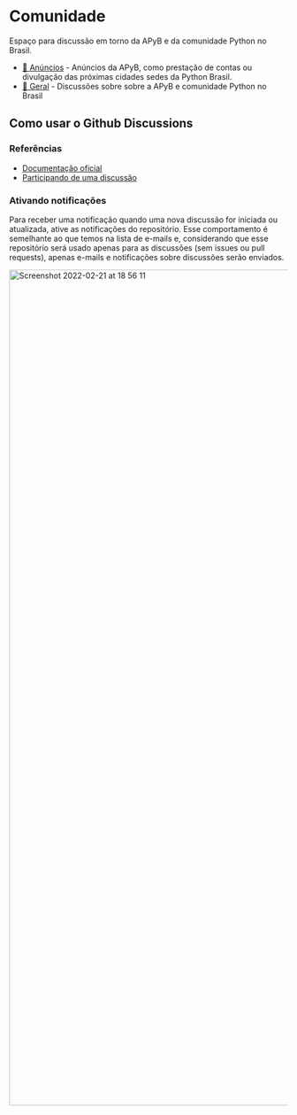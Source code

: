 # Comunidade

Espaço para discussão em torno da APyB e da comunidade Python no Brasil.

- [📣 Anúncios](https://github.com/apyb/comunidade/discussions/categories/an%C3%BAncios) - Anúncios da APyB, como prestação de contas ou divulgação das próximas cidades sedes da Python Brasil.
- [💬 Geral](https://github.com/apyb/comunidade/discussions/categories/geral) - Discussões sobre sobre a APyB e comunidade Python no Brasil

## Como usar o Github Discussions

### Referências

- [Documentação oficial](https://docs.github.com/pt/discussions)
- [Participando de uma discussão](https://docs.github.com/pt/discussions/collaborating-with-your-community-using-discussions/participating-in-a-discussion)

### Ativando notificações

Para receber uma notificação quando uma nova discussão for iniciada ou atualizada, ative as notificações do repositório. Esse comportamento é semelhante ao que temos na lista de e-mails e, considerando que esse repositório será usado apenas para as discussões (sem issues ou pull requests), apenas e-mails e notificações sobre discussões serão enviados.

<img width="1510" alt="Screenshot 2022-02-21 at 18 56 11" src="https://user-images.githubusercontent.com/431892/155013834-708c6ae9-2a64-4642-b50a-95eecac3b3d1.png">
